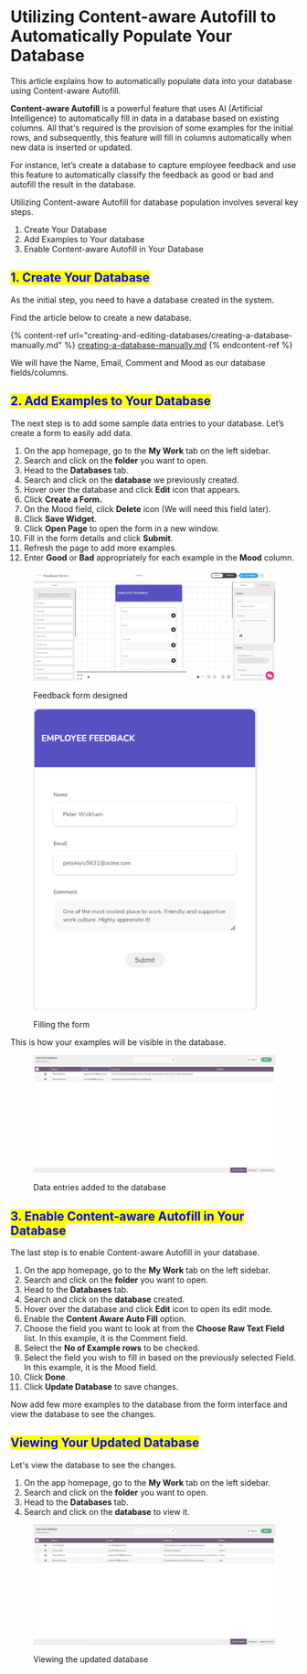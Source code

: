 # Utilizing Content-aware Autofill to Automatically Populate Your Database

This article explains how to automatically populate data into your database using Content-aware Autofill.

**Content-aware Autofill** is a powerful feature that uses AI (Artificial Intelligence) to automatically fill in data in a database based on existing columns. All that's required is the provision of some examples for the initial rows, and subsequently, this feature will fill in columns automatically when new data is inserted or updated.

For instance, let’s create a database to capture employee feedback and use this feature to automatically classify the feedback as good or bad and autofill the result in the database.

Utilizing Content-aware Autofill for database population involves several key steps.

1. Create Your Database
2. Add Examples to Your database
3. Enable Content-aware Autofill in Your Database

## <mark style="color:blue;">1. Create Your Database</mark>

As the initial step, you need to have a database created in the system.&#x20;

Find the article below to create a new database.

{% content-ref url="creating-and-editing-databases/creating-a-database-manually.md" %}
[creating-a-database-manually.md](creating-and-editing-databases/creating-a-database-manually.md)
{% endcontent-ref %}

We will have the Name, Email, Comment and Mood as our database fields/columns.

## <mark style="color:blue;">2. Add Examples to Your Database</mark>

The next step is to add some sample data entries to your database. Let’s create a form to easily add data.

1. On the app homepage, go to the **My Work** tab on the left sidebar.
2. Search and click on the **folder** you want to open.
3. Head to the **Databases** tab.
4. Search and click on the **database** we previously created.
5. Hover over the database and click **Edit** icon that appears.
6. Click **Create a Form.**
7. On the Mood field, click **Delete** icon (We will need this field later).
8. Click **Save Widget**.
9. Click **Open Page** to open the form in a new window.
10. Fill in the form details and click **Submit**.
11. Refresh the page to add more examples.
12. Enter **Good** or **Bad** appropriately for each example in the **Mood** column.

<figure><img src="../.gitbook/assets/Content-aware Autofill to Automatically Populate Your Database_S1.png" alt=""><figcaption><p>Feedback form designed</p></figcaption></figure>



<figure><img src="../.gitbook/assets/Content-aware Autofill to Automatically Populate Your Database_S2.png" alt="" width="392"><figcaption><p>Filling the form</p></figcaption></figure>

This is how your examples will be visible in the database.

<figure><img src="../.gitbook/assets/Content-aware Autofill to Automatically Populate Your Database_S3.png" alt=""><figcaption><p>Data entries added to the database</p></figcaption></figure>

## <mark style="color:blue;">3. Enable Content-aware Autofill in Your Database</mark>

The last step is to enable Content-aware Autofill in your database.

1. On the app homepage, go to the **My Work** tab on the left sidebar.
2. Search and click on the **folder** you want to open.
3. Head to the **Databases** tab.
4. Search and click on the **database** created.
5. Hover over the database and click **Edit** icon to open its edit mode.
6. Enable the **Content Aware Auto Fill** option.
7. Choose the field you want to look at from the **Choose Raw Text Field** list. In this example, it is the Comment field.
8. Select the **No of Example rows** to be checked.
9. Select the field you wish to fill in based on the previously selected Field. In this example, it is the Mood field.
10. Click **Done**.
11. Click **Update Database** to save changes.

Now add few more examples to the database from the form interface and view the database to see the changes.

## <mark style="color:blue;">Viewing Your Updated Database</mark>

Let's view the database to see the changes.

1. On the app homepage, go to the **My Work** tab on the left sidebar.
2. Search and click on the **folder** you want to open.
3. Head to the **Databases** tab.
4. Search and click on the **database** to view it.

<figure><img src="../.gitbook/assets/Content-aware Autofill to Automatically Populate Your Database_S4.png" alt=""><figcaption><p>Viewing the updated database</p></figcaption></figure>
